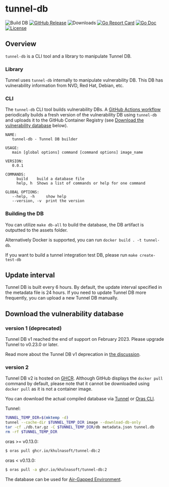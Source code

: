 # tunnel-db

![Build DB](https://go.khulnasoft.com/tunnel-db/workflows/Tunnel%20DB/badge.svg)
[![GitHub Release][release-img]][release]
![Downloads][download]
[![Go Report Card][report-card-img]][report-card]
[![Go Doc][go-doc-img]][go-doc]
[![License][license-img]][license]

[download]: https://img.shields.io/github/downloads/khulnasoft/tunnel-db/total?logo=github
[release-img]: https://img.shields.io/github/release/khulnasoft/tunnel-db.svg?logo=github
[release]: https://go.khulnasoft.com/tunnel-db/releases
[report-card-img]: https://goreportcard.com/badge/go.khulnasoft.com/tunnel-db
[report-card]: https://goreportcard.com/report/go.khulnasoft.com/tunnel-db
[go-doc-img]: https://godoc.org/go.khulnasoft.com/tunnel-db?status.svg
[go-doc]: https://godoc.org/go.khulnasoft.com/tunnel-db
[code-cov]: https://codecov.io/gh/khulnasoft/tunnel-db/branch/main/graph/badge.svg
[license-img]: https://img.shields.io/badge/License-Apache%202.0-blue.svg
[license]: https://go.khulnasoft.com/tunnel-db/blob/main/LICENSE

## Overview

`tunnel-db` is a CLI tool and a library to manipulate Tunnel DB.

### Library

Tunnel uses `tunnel-db` internally to manipulate vulnerability DB. This DB has vulnerability information from NVD, Red Hat, Debian, etc.

### CLI

The `tunnel-db` CLI tool builds vulnerability DBs. A [GitHub Actions workflow](.github/workflows/cron.yml)
periodically builds a fresh version of the vulnerability DB using `tunnel-db` and uploads it to the GitHub
Container Registry (see [Download the vulnerability database](#download-the-vulnerability-database) below).

```
NAME:
   tunnel-db - Tunnel DB builder

USAGE:
   main [global options] command [command options] image_name

VERSION:
   0.0.1

COMMANDS:
     build    build a database file
     help, h  Shows a list of commands or help for one command

GLOBAL OPTIONS:
   --help, -h     show help
   --version, -v  print the version
```

### Building the DB

You can utilize `make db-all` to build the database, the DB artifact is outputted to the assets folder.

Alternatively Docker is supported, you can run `docker build . -t tunnel-db`.

If you want to build a tunnel integration test DB, please run `make create-test-db`

## Update interval

Tunnel DB is built every 6 hours.
By default, the update interval specified in the metadata file is 24 hours.
If you need to update Tunnel DB more frequently, you can upload a new Tunnel DB manually.

## Download the vulnerability database

### version 1 (deprecated)

Tunnel DB v1 reached the end of support on February 2023. Please upgrade Tunnel to v0.23.0 or later.

Read more about the Tunnel DB v1 deprecation in [the discussion](https://github.com/khulnasoft/tunnel/discussions/1653).

### version 2

Tunnel DB v2 is hosted on [GHCR](https://github.com/orgs/khulnasoft/packages/container/package/tunnel-db).
Although GitHub displays the `docker pull` command by default, please note that it cannot be downloaded using `docker pull` as it is not a container image.

You can download the actual compiled database via [Tunnel](https://khulnasoft.github.io/tunnel/) or [Oras CLI](https://oras.land/cli/).

Tunnel:

```sh
TUNNEL_TEMP_DIR=$(mktemp -d)
tunnel --cache-dir $TUNNEL_TEMP_DIR image --download-db-only
tar -cf ./db.tar.gz -C $TUNNEL_TEMP_DIR/db metadata.json tunnel.db
rm -rf $TUNNEL_TEMP_DIR
```

oras >= v0.13.0:

```sh
$ oras pull ghcr.io/khulnasoft/tunnel-db:2
```

oras < v0.13.0:

```sh
$ oras pull -a ghcr.io/khulnasoft/tunnel-db:2
```

The database can be used for [Air-Gapped Environment](https://khulnasoft.github.io/tunnel/latest/docs/advanced/air-gap/).
